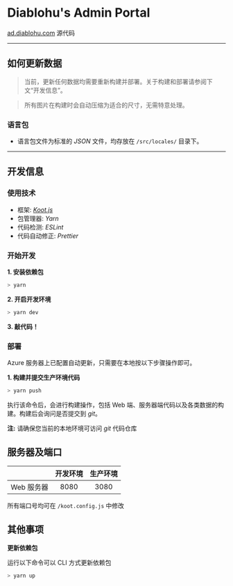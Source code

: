# Diablohu's Admin Portal

[ad.diablohu.com](https://ad.diablohu.com) 源代码

---

## 如何更新数据

> 当前，更新任何数据均需要重新构建并部署。关于构建和部署请参阅下文“开发信息”。

> 所有图片在构建时会自动压缩为适合的尺寸，无需特意处理。

### 语言包

-   语言包文件为标准的 _JSON_ 文件，均存放在 `/src/locales/` 目录下。

---

## 开发信息

### 使用技术

-   框架: [_Koot.js_](https://koot.js.org)
-   包管理器: _Yarn_
-   代码检测: _ESLint_
-   代码自动修正: _Prettier_

### 开始开发

**1. 安装依赖包**

```bash
> yarn
```

**2. 开启开发环境**

```bash
> yarn dev
```

**3. 敲代码！**

### 部署

Azure 服务器上已配置自动更新，只需要在本地按以下步骤操作即可。

**1. 构建并提交生产环境代码**

```bash
> yarn push
```

执行该命令后，会进行构建操作，包括 Web 端、服务器端代码以及各类数据的构建。构建后会询问是否提交到 _git_。

**注:** 请确保您当前的本地环境可访问 _git_ 代码仓库

## 服务器及端口

|            | 开发环境 | 生产环境 |
| :--------: | :------: | :------: |
| Web 服务器 |   8080   |   3080   |

所有端口号均可在 `/koot.config.js` 中修改

## 其他事项

**更新依赖包**

运行以下命令可以 CLI 方式更新依赖包

```bash
> yarn up
```
